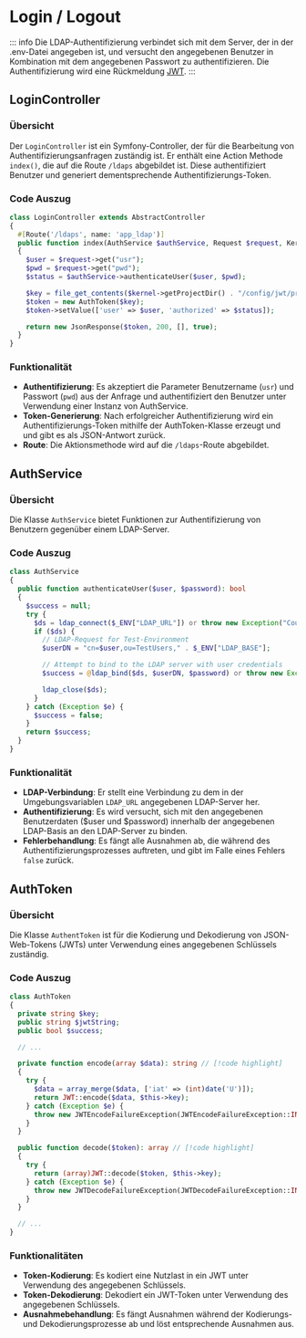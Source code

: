 # Login / Logout
::: info
Die LDAP-Authentifizierung verbindet sich mit dem Server, der in der .env-Datei angegeben ist, und versucht
den angegebenen Benutzer in Kombination mit dem angegebenen Passwort zu authentifizieren. Die Authentifizierung wird
eine Rückmeldung [JWT](https://jwt.io).
:::

## LoginController

### Übersicht
Der `LoginController` ist ein Symfony-Controller, der für die Bearbeitung von Authentifizierungsanfragen zuständig ist. Er enthält eine Action
Methode `index()`, die auf die Route `/ldaps` abgebildet ist. Diese authentifiziert Benutzer und generiert dementsprechende Authentifizierungs-Token.

### Code Auszug
```php
class LoginController extends AbstractController
{
  #[Route('/ldaps', name: 'app_ldap')]
  public function index(AuthService $authService, Request $request, Kernel $kernel): Response
  {
    $user = $request->get("usr");
    $pwd = $request->get("pwd");
    $status = $authService->authenticateUser($user, $pwd);

    $key = file_get_contents($kernel->getProjectDir() . "/config/jwt/private.pem");
    $token = new AuthToken($key);
    $token->setValue(['user' => $user, 'authorized' => $status]);

    return new JsonResponse($token, 200, [], true);
  }
}
```

### Funktionalität
+ **Authentifizierung**: Es akzeptiert die Parameter Benutzername (`usr`) und Passwort (`pwd`) aus der Anfrage und authentifiziert den Benutzer
  unter Verwendung einer Instanz von AuthService.
+ **Token-Generierung**: Nach erfolgreicher Authentifizierung wird ein Authentifizierungs-Token mithilfe der AuthToken-Klasse erzeugt und
  und gibt es als JSON-Antwort zurück.
+ **Route**: Die Aktionsmethode wird auf die `/ldaps`-Route abgebildet.


## AuthService

### Übersicht
Die Klasse `AuthService` bietet Funktionen zur Authentifizierung von Benutzern gegenüber einem LDAP-Server.

### Code Auszug
```php
class AuthService
{
  public function authenticateUser($user, $password): bool
  {
    $success = null;
    try {
      $ds = ldap_connect($_ENV["LDAP_URL"]) or throw new Exception("Could not connect to LDAP server.");
      if ($ds) {
        // LDAP-Request for Test-Environment
        $userDN = "cn=$user,ou=TestUsers," . $_ENV["LDAP_BASE"];

        // Attempt to bind to the LDAP server with user credentials
        $success = @ldap_bind($ds, $userDN, $password) or throw new Exception("Error trying to bind: " . ldap_error($ds));

        ldap_close($ds);
      }
    } catch (Exception $e) {
      $success = false;
    }
    return $success;
  }
}
```

### Funktionalität
+ **LDAP-Verbindung**: Er stellt eine Verbindung zu dem in der Umgebungsvariablen `LDAP_URL` angegebenen LDAP-Server her.
+ **Authentifizierung**: Es wird versucht, sich mit den angegebenen Benutzerdaten ($user und $password) innerhalb der angegebenen LDAP-Basis an den LDAP-Server zu binden.
+ **Fehlerbehandlung**: Es fängt alle Ausnahmen ab, die während des Authentifizierungsprozesses auftreten, und gibt im Falle eines Fehlers `false` zurück.


## AuthToken

### Übersicht
Die Klasse `AuthentToken` ist für die Kodierung und Dekodierung von JSON-Web-Tokens (JWTs) unter Verwendung eines angegebenen Schlüssels zuständig.

### Code Auszug
```php
class AuthToken
{
  private string $key;
  public string $jwtString;
  public bool $success;

  // ...

  private function encode(array $data): string // [!code highlight]
  {
    try {
      $data = array_merge($data, ['iat' => (int)date('U')]);
      return JWT::encode($data, $this->key);
    } catch (Exception $e) {
      throw new JWTEncodeFailureException(JWTEncodeFailureException::INVALID_CONFIG, 'An error occurred while trying to encode the JWT token.', $e);
    }
  }

  public function decode($token): array // [!code highlight]
  {
    try {
      return (array)JWT::decode($token, $this->key);
    } catch (Exception $e) {
      throw new JWTDecodeFailureException(JWTDecodeFailureException::INVALID_TOKEN, 'Invalid JWT Token', $e);
    }
  }

  // ...
}
```

### Funktionalitäten
+ **Token-Kodierung**: Es kodiert eine Nutzlast in ein JWT unter Verwendung des angegebenen Schlüssels.
+ **Token-Dekodierung**: Dekodiert ein JWT-Token unter Verwendung des angegebenen Schlüssels.
+ **Ausnahmebehandlung**: Es fängt Ausnahmen während der Kodierungs- und Dekodierungsprozesse ab und löst entsprechende Ausnahmen aus.

